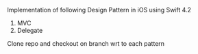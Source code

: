 Implementation of following Design Pattern in iOS using Swift 4.2
  1. MVC
  2. Delegate
 
 Clone repo and checkout on branch wrt to each pattern
 
